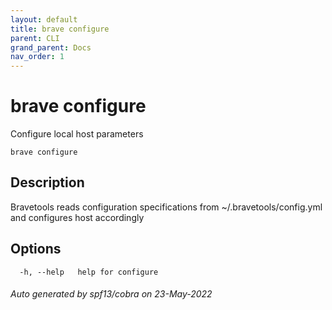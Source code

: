 ```yaml
---
layout: default
title: brave configure
parent: CLI
grand_parent: Docs
nav_order: 1
---
```


# brave configure

Configure local host parameters

```
brave configure
```

## Description

Bravetools reads configuration specifications from ~/.bravetools/config.yml and configures host accordingly

## Options

```
  -h, --help   help for configure
```

###### Auto generated by spf13/cobra on 23-May-2022
